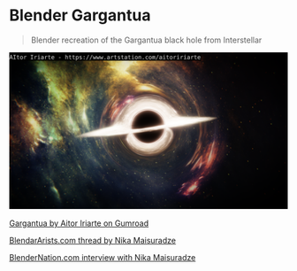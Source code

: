# Blender Gargantua

> Blender recreation of the Gargantua black hole from Interstellar

![](Gargantua.png)

[Gargantua by Aitor Iriarte on Gumroad](https://gumroad.com/l/EzAZM)

[BlendarArists.com thread by Nika Maisuradze](https://blenderartists.org/t/interstellar-black-hole-gargantua/627437)

[BlenderNation.com interview with Nika Maisuradze](https://www.blendernation.com/2015/02/17/behind-the-scenes-gargantua/)

